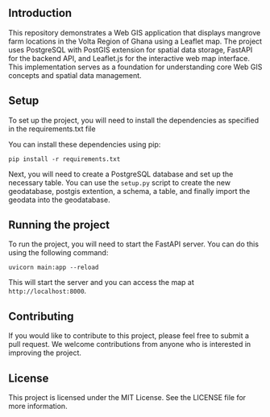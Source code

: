 ## Introduction

This repository demonstrates a Web GIS application that displays mangrove farm locations in the Volta Region of Ghana using a Leaflet map. The project uses PostgreSQL with PostGIS extension for spatial data storage, FastAPI for the backend API, and Leaflet.js for the interactive web map interface. This implementation serves as a foundation for understanding core Web GIS concepts and spatial data management.

## Setup

To set up the project, you will need to install the dependencies as specified in the requirements.txt file 

You can install these dependencies using pip:

```
pip install -r requirements.txt
```

Next, you will need to create a PostgreSQL database and set up the necessary table. You can use the `setup.py` script to create the new geodatabase, postgis extention, a schema, a table, and finally import the geodata into the geodatabase.

## Running the project
To run the project, you will need to start the FastAPI server. You can do this using the following command:

```
uvicorn main:app --reload
```

This will start the server and you can access the map at `http://localhost:8000`.

## Contributing

If you would like to contribute to this project, please feel free to submit a pull request. We welcome contributions from anyone who is interested in improving the project.

## License

This project is licensed under the MIT License. See the LICENSE file for more information.
